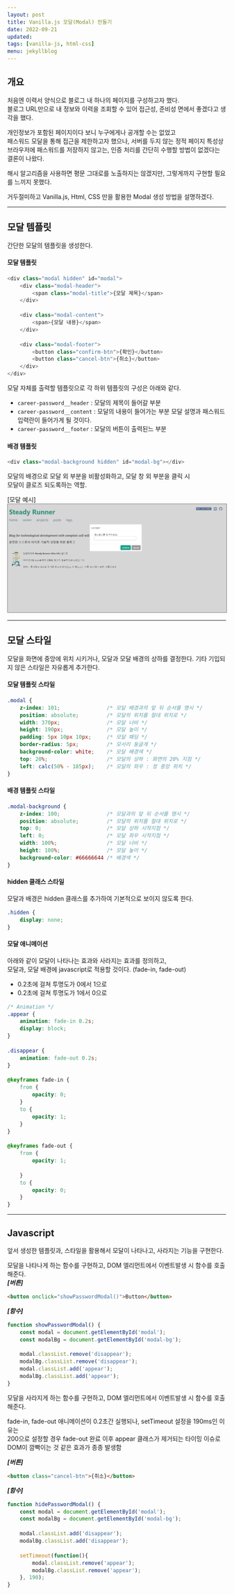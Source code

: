 ```yaml
---
layout: post
title: Vanilla.js 모달(Modal) 만들기
date: 2022-09-21
updated: 
tags: [vanilla-js, html-css]
menu: jekyllblog
---
```

## 개요
처음엔 이력서 양식으로 블로그 내 하나의 페이지를 구성하고자 했다.   
블로그 URL만으로 내 정보와 이력을 조회할 수 있어 접근성, 준비성 면에서 좋겠다고 생각을 했다.

개인정보가 포함된 페이지이다 보니 누구에게나 공개할 수는 없었고      
패스워드 모달을 통해 접근을 제한하고자 했으나, 서버를 두지 않는 정적 페이지 특성상   
브라우저에 패스워드를 저장하지 않고는, 인증 처리를 간단히 수행할 방법이 없겠다는 결론이 나왔다.

해시 알고리즘을 사용하면 평문 그대로를 노출하지는 않겠지만, 그렇게까지 구현할 필요를 느끼지 못했다.

거두절미하고 Vanilla.js, Html, CSS 만을 활용한 Modal 생성 방법을 설명하겠다.

- - -

## 모달 템플릿
간단한 모달의 템플릿을 생성한다.

#### 모달 템플릿
```javascript
<div class="modal hidden" id="modal">
    <div class="modal-header">
        <span class="modal-title">{모달 제목}</span>
    </div>

    <div class="modal-content">
        <span>{모달 내용}</span>
    </div>

    <div class="modal-footer">  
        <button class="confirm-btn">{확인}</button>
        <button class="cancel-btn">{취소}</button>
    </div>
</div>
```
모달 자체를 출력할 템플릿으로 각 하위 템플릿의 구성은 아래와 같다.
* `career-password__header` : 모달의 제목이 들어갈 부분
* `career-password__content` : 모달의 내용이 들어가는 부분
모달 설명과 패스워드 입력란이 들어가게 될 것이다.
* `career-password__footer` : 모달의 버튼이 출력된느 부분
 
#### 배경 템플릿
```javascript
<div class="modal-background hidden" id="modal-bg"></div>
```
모달의 배경으로 모달 외 부분을 비활성화하고, 모달 창 외 부분을 클릭 시   
모달이 클로즈 되도록하는 역할.

[모달 예시]
<img src="\assets\img\posts\javascript modal\modal.png" style="border: 1px solid gray;" /><br>

- - -

## 모달 스타일
모달을 화면에 중앙에 위치 시키거나, 모달과 모달 배경의 상하를 결정한다.
기타 기입되지 않은 스타일은 자유롭게 추가한다.

#### 모달 템플릿 스타일
```css
.modal {
    z-index: 101;               /* 모달 배경과의 앞 뒤 순서를 명시 */
    position: absolute;         /* 모달의 위치를 절대 위치로 */
    width: 370px;               /* 모달 너비 */
    height: 190px;              /* 모달 높이 */
    padding: 5px 10px 10px;     /* 모달 패딩 */
    border-radius: 5px;         /* 모서리 둥글게 */
    background-color: white;    /* 모달 배경색 */
    top: 20%;                   /* 모달의 상하 : 화면의 20% 지점 */
    left: calc(50% - 185px);    /* 모달의 좌우 : 정 중앙 위치 */
}
```

#### 배경 템플릿 스타일
```css
.modal-background {
    z-index: 100;               /* 모달과의 앞 뒤 순서를 명시 */
    position: absolute;         /* 모달의 위치를 절대 위치로 */
    top: 0;                     /* 모달 상하 시작지점 */
    left: 0;                    /* 모달 좌우 시작지점 */
    width: 100%;                /* 모달 너비 */
    height: 100%;               /* 모달 높이 */
    background-color: #66666644 /* 배경색 */
}
```

#### hidden 클래스 스타일
모달과 배경은 hidden 클래스를 추가하여 기본적으로 보이지 않도록 한다.
```css
.hidden {
    display: none;
}
```

#### 모달 애니메이션
아래와 같이 모달이 나타나는 효과와 사라지는 효과를 정의하고,   
모달과, 모달 배경에 javascript로 적용할 것이다.
(fade-in, fade-out)

 - 0.2초에 걸쳐 투명도가 0에서 1으로
 - 0.2초에 걸쳐 투명도가 1에서 0으로

```css
/* Animation */
.appear {
    animation: fade-in 0.2s;
    display: block;
}

.disappear {
    animation: fade-out 0.2s;
}

@keyframes fade-in {
    from {
        opacity: 0;
    }
    to {
        opacity: 1;
    }
}

@keyframes fade-out {
    from {
        opacity: 1;

    }
    to {
        opacity: 0;
    }
}
```

- - -

## Javascript 
앞서 생성한 템플릿과, 스타일을 활용해서 모달이 나타나고, 사라지는 기능을 구현한다.

모달을 나타나게 하는 함수를 구현하고, DOM 엘리먼트에서 이벤트발생 시 함수를 호출해준다.   
***[버튼]***
```html
<button onclick="showPasswordModal()">Button</button>
```
***[함수]***
```javascript
function showPasswordModal() {
    const modal = document.getElementById('modal');
    const modalBg = document.getElementById('modal-bg');

    modal.classList.remove('disappear');
    modalBg.classList.remove('disappear');
    modal.classList.add('appear');
    modalBg.classList.add('appear');
}
```

모달을 사라지게 하는 함수를 구현하고, DOM 엘리먼트에서 이벤트발생 시 함수를 호출해준다.   

fade-in, fade-out 애니메이션이 0.2초간 실행되나, setTimeout 설정을 190ms인 이유는   
200으로 설정할 경우 
fade-out 완료 이후 appear 클래스가 제거되는 타이밍 이슈로 DOM이 깜빡이는 것 같은 효과가 종종 발생함   

***[버튼]***
```html
<button class="cancel-btn">{취소}</button>
```
***[함수]***
```javascript
function hidePasswordModal() {
    const modal = document.getElementById('modal');
    const modalBg = document.getElementById('modal-bg');

    modal.classList.add('disappear');
    modalBg.classList.add('disappear');

    setTimeout(function(){
        modal.classList.remove('appear');
        modalBg.classList.remove('appear');
    }, 190);
}
```